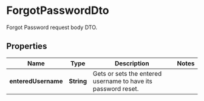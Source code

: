 

# ForgotPasswordDto

Forgot Password request body DTO.

## Properties

| Name | Type | Description | Notes |
|------------ | ------------- | ------------- | -------------|
|**enteredUsername** | **String** | Gets or sets the entered username to have its password reset. |  |



